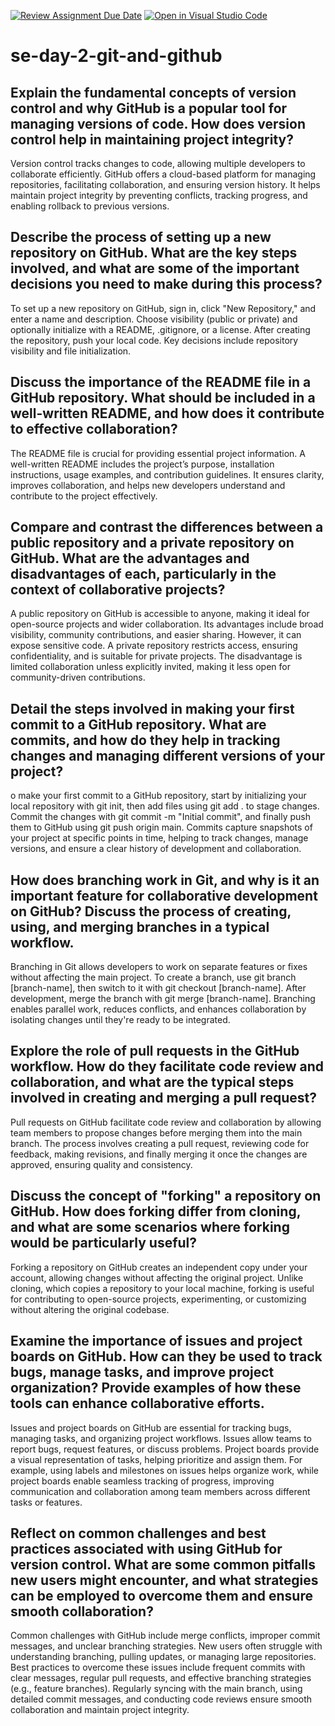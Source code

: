 [![Review Assignment Due Date](https://classroom.github.com/assets/deadline-readme-button-22041afd0340ce965d47ae6ef1cefeee28c7c493a6346c4f15d667ab976d596c.svg)](https://classroom.github.com/a/8wgCKhpZ)
[![Open in Visual Studio Code](https://classroom.github.com/assets/open-in-vscode-2e0aaae1b6195c2367325f4f02e2d04e9abb55f0b24a779b69b11b9e10269abc.svg)](https://classroom.github.com/online_ide?assignment_repo_id=18476586&assignment_repo_type=AssignmentRepo)
# se-day-2-git-and-github
## Explain the fundamental concepts of version control and why GitHub is a popular tool for managing versions of code. How does version control help in maintaining project integrity?
Version control tracks changes to code, allowing multiple developers to collaborate efficiently. GitHub offers a cloud-based platform for managing repositories, facilitating collaboration, and ensuring version history. It helps maintain project integrity by preventing conflicts, tracking progress, and enabling rollback to previous versions.

## Describe the process of setting up a new repository on GitHub. What are the key steps involved, and what are some of the important decisions you need to make during this process?
To set up a new repository on GitHub, sign in, click "New Repository," and enter a name and description. Choose visibility (public or private) and optionally initialize with a README, .gitignore, or a license. After creating the repository, push your local code. Key decisions include repository visibility and file initialization.

## Discuss the importance of the README file in a GitHub repository. What should be included in a well-written README, and how does it contribute to effective collaboration?
The README file is crucial for providing essential project information. A well-written README includes the project’s purpose, installation instructions, usage examples, and contribution guidelines. It ensures clarity, improves collaboration, and helps new developers understand and contribute to the project effectively.

## Compare and contrast the differences between a public repository and a private repository on GitHub. What are the advantages and disadvantages of each, particularly in the context of collaborative projects?
A public repository on GitHub is accessible to anyone, making it ideal for open-source projects and wider collaboration. Its advantages include broad visibility, community contributions, and easier sharing. However, it can expose sensitive code. A private repository restricts access, ensuring confidentiality, and is suitable for private projects. The disadvantage is limited collaboration unless explicitly invited, making it less open for community-driven contributions.

## Detail the steps involved in making your first commit to a GitHub repository. What are commits, and how do they help in tracking changes and managing different versions of your project?
o make your first commit to a GitHub repository, start by initializing your local repository with git init, then add files using git add . to stage changes. Commit the changes with git commit -m "Initial commit", and finally push them to GitHub using git push origin main. Commits capture snapshots of your project at specific points in time, helping to track changes, manage versions, and ensure a clear history of development and collaboration.

## How does branching work in Git, and why is it an important feature for collaborative development on GitHub? Discuss the process of creating, using, and merging branches in a typical workflow.
Branching in Git allows developers to work on separate features or fixes without affecting the main project. To create a branch, use git branch [branch-name], then switch to it with git checkout [branch-name]. After development, merge the branch with git merge [branch-name]. Branching enables parallel work, reduces conflicts, and enhances collaboration by isolating changes until they're ready to be integrated.

## Explore the role of pull requests in the GitHub workflow. How do they facilitate code review and collaboration, and what are the typical steps involved in creating and merging a pull request?
Pull requests on GitHub facilitate code review and collaboration by allowing team members to propose changes before merging them into the main branch. The process involves creating a pull request, reviewing code for feedback, making revisions, and finally merging it once the changes are approved, ensuring quality and consistency.

## Discuss the concept of "forking" a repository on GitHub. How does forking differ from cloning, and what are some scenarios where forking would be particularly useful?
Forking a repository on GitHub creates an independent copy under your account, allowing changes without affecting the original project. Unlike cloning, which copies a repository to your local machine, forking is useful for contributing to open-source projects, experimenting, or customizing without altering the original codebase.

## Examine the importance of issues and project boards on GitHub. How can they be used to track bugs, manage tasks, and improve project organization? Provide examples of how these tools can enhance collaborative efforts.
Issues and project boards on GitHub are essential for tracking bugs, managing tasks, and organizing project workflows. Issues allow teams to report bugs, request features, or discuss problems. Project boards provide a visual representation of tasks, helping prioritize and assign them. For example, using labels and milestones on issues helps organize work, while project boards enable seamless tracking of progress, improving communication and collaboration among team members across different tasks or features.

## Reflect on common challenges and best practices associated with using GitHub for version control. What are some common pitfalls new users might encounter, and what strategies can be employed to overcome them and ensure smooth collaboration?
Common challenges with GitHub include merge conflicts, improper commit messages, and unclear branching strategies. New users often struggle with understanding branching, pulling updates, or managing large repositories. Best practices to overcome these issues include frequent commits with clear messages, regular pull requests, and effective branching strategies (e.g., feature branches). Regularly syncing with the main branch, using detailed commit messages, and conducting code reviews ensure smooth collaboration and maintain project integrity.
